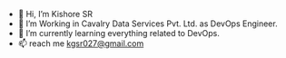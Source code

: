 - 👋 Hi, I’m Kishore SR
- 👀 I’m Working in Cavalry Data Services Pvt. Ltd. as DevOps Engineer.
- 🌱 I’m currently learning everything related to DevOps.
- 📫 reach me kgsr027@gmail.com

<!---
SR-Kishore/SR-Kishore is a ✨ special ✨ repository because its `README.md` (this file) appears on your GitHub profile.
You can click the Preview link to take a look at your changes.
--->
